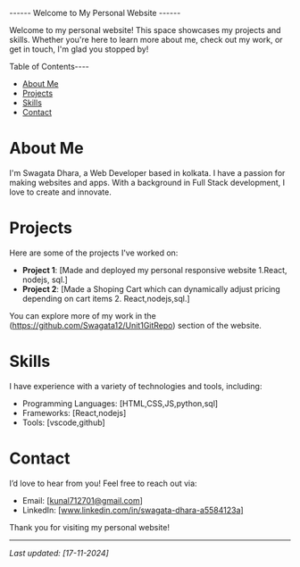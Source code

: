 ------ Welcome to My Personal Website ------

Welcome to my personal website! This space showcases my projects and skills. Whether you're here to learn more about me, check out my work, or get in touch, I'm glad you stopped by!

Table of Contents----

- [About Me](#about-me)
- [Projects](#projects)
- [Skills](#skills)
- [Contact](#contact)

# About Me

I'm Swagata Dhara, a Web Developer based in kolkata. I have a passion for making websites and apps. With a background in Full Stack development, I love to create and innovate.

# Projects

Here are some of the projects I've worked on:

- **Project 1**: [Made and deployed my personal responsive website 1.React, nodejs, sql.]
- **Project 2**: [Made a Shoping Cart which can dynamically adjust pricing depending on cart items 2. React,nodejs,sql.]

You can explore more of my work in the (https://github.com/Swagata12/Unit1GitRepo) section of the website.

# Skills

I have experience with a variety of technologies and tools, including:

- Programming Languages: [HTML,CSS,JS,python,sql]
- Frameworks: [React,nodejs]
- Tools: [vscode,github]


# Contact

I’d love to hear from you! Feel free to reach out via:

- Email: [kunal712701@gmail.com]
- LinkedIn: [www.linkedin.com/in/swagata-dhara-a5584123a]

Thank you for visiting my personal website!

---

_Last updated: [17-11-2024]_
